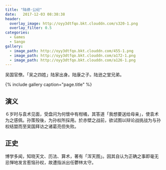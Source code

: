 ```yaml
---
title: "陆绩·公纪"
date:   2017-12-03 08:38:38
header:
  overlay_image: http://oyy3dtfqo.bkt.clouddn.com/s320-1.png
  overlay_filter: 0.5
categories:
  - Games
  - Sango
gallery:
  - image_path: http://oyy3dtfqo.bkt.clouddn.com/455-1.png
  - image_path: http://oyy3dtfqo.bkt.clouddn.com/a172-1.png
  - image_path: http://oyy3dtfqo.bkt.clouddn.com/a126-1.png
---
```


吴国官僚。「吴之四姓」陆家出身。陆康之子。陆逊之堂兄弟。

{% include gallery caption="page.title" %}

## 演义

６岁时与袁术见面，受盘问为何懷中有柑橘，其答道「我想要送给母亲」，使袁术为之感佩。孙策殁後，为孙权所採用。於赤壁之战前，欲试图以辩论战挑战为与孙权结盟而至吴国拜访之诸葛亮但失败。

## 正史

博学多闻，知晓天文、历法、算术，著有「浑天图」。因其自认为正确之事即毫无忌惮地发言惹恼孙权，故遭指派出任鬱林太守。